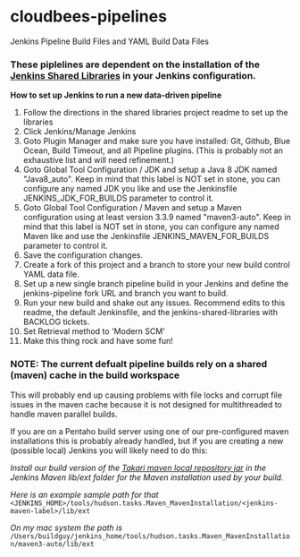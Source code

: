 # cloudbees-pipelines
Jenkins Pipeline Build Files and YAML Build Data Files

### These piplelines are dependent on the installation of the [Jenkins Shared Libraries](https://github.com/emartin-pentaho/cloudbees-shared-libraries) in your Jenkins configuration.

**How to set up Jenkins to run a new data-driven pipeline**
1. Follow the directions in the shared libraries project readme to set up the libraries
2. Click Jenkins/Manage Jenkins
3. Goto Plugin Manager and make sure you have installed: Git, Github, Blue Ocean, Build Timeout, and all Pipeline plugins. (This is probably not an exhaustive list and will need refinement.)
4. Goto Global Tool Configuration / JDK and setup a Java 8 JDK named "Java8_auto". Keep in mind that this label is NOT set in stone, you can configure any named JDK you like and use the Jenkinsfile JENKINS_JDK_FOR_BUILDS parameter to control it.
5. Goto Global Tool Configuration / Maven and setup a Maven configuration using at least version 3.3.9 named "maven3-auto". Keep in mind that this label is NOT set in stone, you can configure any named Maven like and use the Jenkinsfile JENKINS_MAVEN_FOR_BUILDS parameter to control it.
6. Save the configuration changes.
7. Create a fork of this project and a branch to store your new build control YAML data file. 
8. Set up a new single branch pipeline build in your Jenkins and define the jenkins-pipeline fork URL and branch you want to build.
9. Run your new build and shake out any issues. Recommend edits to this readme, the default Jenkinsfile, and the jenkins-shared-libraries with BACKLOG tickets.
10. Set Retrieval method to 'Modern SCM'
11. Make this thing rock and have some fun!


### NOTE: The current defualt pipeline builds rely on a shared (maven) cache in the build workspace
This will probably end up causing problems with file locks and corrupt file issues in the maven cache because it is not designed for multithreaded to handle maven parallel builds.

If you are on a Pentaho build server using one of our pre-configured maven installations this is probably already handled, but if you are creating a new (possible local) Jenkins you will likely need to do this:

*Install our build version of the [Takari maven local repository jar](http://nexus.pentaho.org/content/groups/omni/org/hitachi/aether/takari-local-repository/0.12.0/takari-local-repository-0.12.0.jar) in the Jenkins Maven lib/ext folder for the Maven installation used by your build.* 

*Here is an example sample path for that* 
`<JENKINS_HOME>/tools/hudson.tasks.Maven_MavenInstallation/<jenkins-maven-label>/lib/ext`

*On my mac system the path is*
`/Users/buildguy/jenkins_home/tools/hudson.tasks.Maven_MavenInstallation/maven3-auto/lib/ext`
